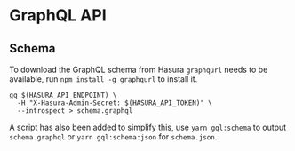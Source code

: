 # GraphQL API

## Schema

To download the GraphQL schema from Hasura `graphqurl` needs to be available,
run `npm install -g graphqurl` to install it.

```shell
gq $(HASURA_API_ENDPOINT) \
  -H "X-Hasura-Admin-Secret: $(HASURA_API_TOKEN)" \
  --introspect > schema.graphql
```

A script has also been added to simplify this, use `yarn gql:schema` to output
`schema.graphql` or `yarn gql:schema:json` for `schema.json`.
